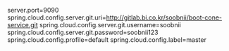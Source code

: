 server.port=9090
spring.cloud.config.server.git.uri=http://gitlab.bi.co.kr/soobnii/boot-cone-service.git
spring.cloud.config.server.git.username=soobnii
spring.cloud.config.server.git.password=soobnii123
spring.cloud.config.profile=default
spring.cloud.config.label=master
